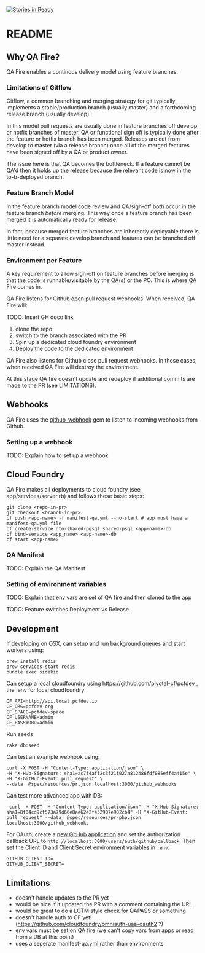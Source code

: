 [![Stories in Ready](https://badge.waffle.io/AusDTO/qa-fire.png?label=ready&title=Ready)](https://waffle.io/AusDTO/qa-fire)
# README

## Why QA Fire?

QA Fire enables a continous delivery model using feature branches.

### Limitations of Gitflow

Gitflow, a common branching and merging strategy for git typically implements a stable/production branch (usually master)
and a forthcoming release branch (usually develop).

In this model pull requests are usually done in feature branches off develop or hotfix branches of master.
QA or functional sign off is typically done after the feature or hotfix branch has been merged.
Releases are cut from develop to master (via a release branch) once all of the merged features have been signed off by a QA or product owner.

The issue here is that QA becomes the bottleneck. If a feature cannot be QA'd then it holds up the release because the relevant code
is now in the to-b-deployed branch.

### Feature Branch Model

In the feature branch model code review and QA/sign-off both occur in the feature branch _before_ merging.
This way once a feature branch has been merged it is automatically ready for release.

In fact, because merged feature branches are inherently deployable there is little need for a separate develop branch and features
can be branched off master instead.

### Environment per Feature

A key requirement to allow sign-off on feature branches before merging is that the code is runnable/visitable by the QA(s) or the PO.
This is where QA Fire comes in.

QA Fire listens for Github open pull request webhooks. When received, QA Fire will:

TODO: Insert GH doco link

  1. clone the repo
  1. switch to the branch associated with the PR
  1. Spin up a dedicated cloud foundry environment
  1. Deploy the code to the dedicated environment

QA Fire also listens for Github close pull request webhooks. In these cases, when received QA Fire will destroy the environment.

At this stage QA fire doesn't update and redeploy if additional commits are made to the PR (see LIMITATIONS).

## Webhooks

QA Fire uses the [github_webhook](https://github.com/ssaunier/github_webhook) gem to listen to incoming webhooks from Github.

### Setting up a webhook

TODO: Explain how to set up a webhook

## Cloud Foundry

QA Fire makes all deployments to cloud foundry (see app/services/server.rb) and follows these basic steps:

    git clone <repo-in-pr>
    git checkout <branch-in-pr>
    cf push <app-name> -f manifest-qa.yml --no-start # app must have a manifest-qa.yml file
    cf create-service dto-shared-pgsql shared-psql <app-name>-db
    cf bind-service <app_name> <app-name>-db
    cf start <app-name>

### QA Manifest

TODO: Explain the QA Manifest

### Setting of environment variables

TODO: Explain that env vars are set of QA fire and then cloned to the app

TODO:
Feature switches
Deployment vs Release

## Development
If developing on OSX, can setup and run background queues and start workers using:
```
brew install redis
brew services start redis
bundle exec sidekiq
```

Can setup a local cloudfoundry using https://github.com/pivotal-cf/pcfdev , the .env for local cloudfoundry:
```
CF_API=http://api.local.pcfdev.io
CF_ORG=pcfdev-org
CF_SPACE=pcfdev-space
CF_USERNAME=admin
CF_PASSWORD=admin
```

Run seeds
```
rake db:seed
```

Can test an example webhook using:
```
curl -X POST -H "Content-Type: application/json" \
-H "X-Hub-Signature: sha1=ac7f4aff2c3f21f027a812486fdf085eff4a415e" \
-H "X-GitHub-Event: pull_request" \
--data  @spec/resources/pr.json localhost:3000/github_webhooks
```

Can test more advanced app with DB:
```
 curl -X POST -H "Content-Type: application/json" -H "X-Hub-Signature: sha1=8f04cd9cf573a79d66e8ae62e2f432907e902cb4" -H "X-GitHub-Event: pull_request" --data  @spec/resources/pr-php.json localhost:3000/github_webhooks
```

For OAuth, create a [new GitHub application](https://github.com/settings/developers) and
set the authorization callback URL to `http://localhost:3000/users/auth/github/callback`.
Then set the Client ID and Client Secret environment variables in `.env`:
```
GITHUB_CLIENT_ID=
GITHUB_CLIENT_SECRET=
```

## Limitations

* doesn't handle updates to the PR yet
* would be nice if it updated the PR with a comment containing the URL
* would be great to do a LGTM style check for QAPASS or something
* doesn't handle auth to CF yet! (https://github.com/cloudfoundry/omniauth-uaa-oauth2 ?)
* env vars must be set on QA fire (we can't copy vars from apps or read from a DB at this point)
* uses a seperate manifest-qa.yml rather than environments 

